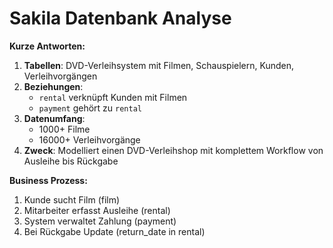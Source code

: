 # Sakila Datenbank Analyse

**Kurze Antworten:**

1. **Tabellen**: DVD-Verleihsystem mit Filmen, Schauspielern, Kunden, Verleihvorgängen
2. **Beziehungen**: 
   - `rental` verknüpft Kunden mit Filmen
   - `payment` gehört zu `rental`
3. **Datenumfang**: 
   - 1000+ Filme
   - 16000+ Verleihvorgänge
4. **Zweck**: Modelliert einen DVD-Verleihshop mit komplettem Workflow von Ausleihe bis Rückgabe

**Business Prozess:**
1. Kunde sucht Film (film)
2. Mitarbeiter erfasst Ausleihe (rental)
3. System verwaltet Zahlung (payment)
4. Bei Rückgabe Update (return_date in rental)
